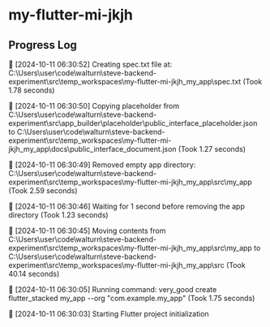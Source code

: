 # my-flutter-mi-jkjh
## Progress Log
🔄 [2024-10-11 06:30:52] Creating spec.txt file at: C:\Users\user\code\walturn\steve-backend-experiment\src\temp_workspaces\my-flutter-mi-jkjh_my_app\spec.txt (Took 1.78 seconds)

🔄 [2024-10-11 06:30:50] Copying placeholder from C:\Users\user\code\walturn\steve-backend-experiment\src\app_builder\placeholder\public_interface_placeholder.json to C:\Users\user\code\walturn\steve-backend-experiment\src\temp_workspaces\my-flutter-mi-jkjh_my_app\docs\public_interface_document.json (Took 1.27 seconds)

🔄 [2024-10-11 06:30:49] Removed empty app directory: C:\Users\user\code\walturn\steve-backend-experiment\src\temp_workspaces\my-flutter-mi-jkjh_my_app\src\my_app (Took 2.59 seconds)

🔄 [2024-10-11 06:30:46] Waiting for 1 second before removing the app directory (Took 1.23 seconds)

🔄 [2024-10-11 06:30:45] Moving contents from C:\Users\user\code\walturn\steve-backend-experiment\src\temp_workspaces\my-flutter-mi-jkjh_my_app\src\my_app to C:\Users\user\code\walturn\steve-backend-experiment\src\temp_workspaces\my-flutter-mi-jkjh_my_app\src (Took 40.14 seconds)

🔄 [2024-10-11 06:30:05] Running command: very_good create flutter_stacked my_app --org "com.example.my_app" (Took 1.75 seconds)

🔄 [2024-10-11 06:30:03] Starting Flutter project initialization

